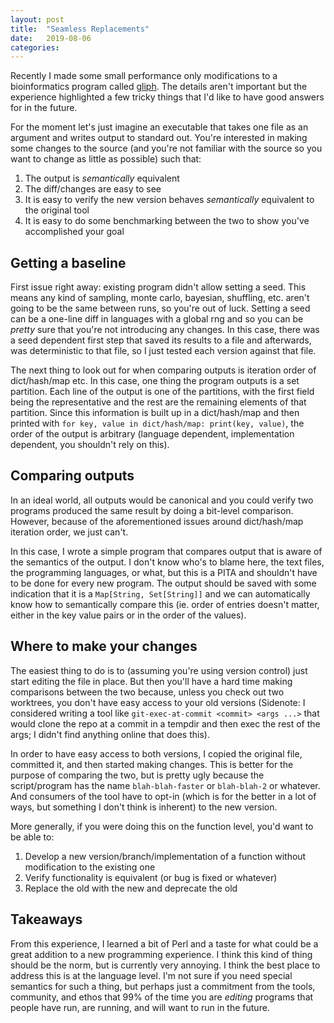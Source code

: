 ```yaml
---
layout: post
title:  "Seamless Replacements"
date:   2019-08-06
categories:
---
```


Recently I made some small performance only modifications to a bioinformatics program called [gliph](https://github.com/aconz2/gliph). The details aren't important but the experience highlighted a few tricky things that I'd like to have good answers for in the future.

For the moment let's just imagine an executable that takes one file as an argument and writes output to standard out. You're interested in making some changes to the source (and you're not familiar with the source so you want to change as little as possible) such that:

1. The output is *semantically* equivalent
2. The diff/changes are easy to see
3. It is easy to verify the new version behaves *semantically* equivalent to the original tool
4. It is easy to do some benchmarking between the two to show you've accomplished your goal

## Getting a baseline

First issue right away: existing program didn't allow setting a seed. This means any kind of sampling, monte carlo, bayesian, shuffling, etc. aren't going to be the same between runs, so you're out of luck. Setting a seed can be a one-line diff in languages with a global rng and so you can be *pretty* sure that you're not introducing any changes. In this case, there was a seed dependent first step that saved its results to a file and afterwards, was deterministic to that file, so I just tested each version against that file.

The next thing to look out for when comparing outputs is iteration order of dict/hash/map etc. In this case, one thing the program outputs is a set partition. Each line of the output is one of the partitions, with the first field being the representative and the rest are the remaining elements of that partition. Since this information is built up in a dict/hash/map and then printed with `for key, value in dict/hash/map: print(key, value)`, the order of the output is arbitrary (language dependent, implementation dependent, you shouldn't rely on this).

## Comparing outputs

In an ideal world, all outputs would be canonical and you could verify two programs produced the same result by doing a bit-level comparison. However, because of the aforementioned issues around dict/hash/map iteration order, we just can't.

In this case, I wrote a simple program that compares output that is aware of the semantics of the output. I don't know who's to blame here, the text files, the programming languages, or what, but this is a PITA and shouldn't have to be done for every new program. The output should be saved with some indication that it is a `Map[String, Set[String]]` and we can automatically know how to semantically compare this (ie. order of entries doesn't matter, either in the key value pairs or in the order of the values).

## Where to make your changes

The easiest thing to do is to (assuming you're using version control) just start editing the file in place. But then you'll have a hard time making comparisons between the two because, unless you check out two worktrees, you don't have easy access to your old versions (Sidenote: I considered writing a tool like `git-exec-at-commit <commit> <args ...>` that would clone the repo at a commit in a tempdir and then exec the rest of the args; I didn't find anything online that does this).

In order to have easy access to both versions, I copied the original file, committed it, and then started making changes. This is better for the purpose of comparing the two, but is pretty ugly because the script/program has the name `blah-blah-faster` or `blah-blah-2` or whatever. And consumers of the tool have to opt-in (which is for the better in a lot of ways, but something I don't think is inherent) to the new version.

More generally, if you were doing this on the function level, you'd want to be able to:

1. Develop a new version/branch/implementation of a function without modification to the existing one
2. Verify functionality is equivalent (or bug is fixed or whatever)
3. Replace the old with the new and deprecate the old

## Takeaways

From this experience, I learned a bit of Perl and a taste for what could be a great addition to a new programming experience. I think this kind of thing should be the norm, but is currently very annoying. I think the best place to address this is at the language level. I'm not sure if you need special semantics for such a thing, but perhaps just a commitment from the tools, community, and ethos that 99% of the time you are *editing* programs that people have run, are running, and will want to run in the future.
